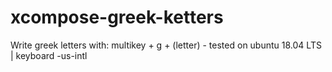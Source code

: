 # xcompose-greek-ketters
Write greek letters with: multikey + g + (letter)  - tested on ubuntu 18.04 LTS | keyboard -us-intl
